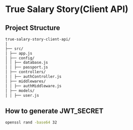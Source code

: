 # True Salary Story(Client API)

## Project Structure

```markdown
true-salary-story-client-api/
│
├── src/
│ ├── app.js
│ ├── config/
│ │ ├── database.js
│ │ ├── passport.js
│ ├── controllers/
│ │ ├── authController.js
│ ├── middlewares/
│ │ ├── authMiddleware.js
│ ├── models/
│ │ ├── user.js
```

## How to generate JWT_SECRET

```bash
openssl rand -base64 32
```
